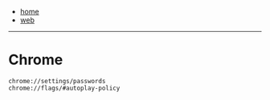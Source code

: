 - [home](/index.md)
- [web](/web.md)
---
# Chrome
```
chrome://settings/passwords
chrome://flags/#autoplay-policy
```